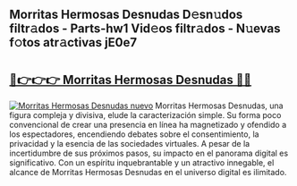 ## Morritas Hermosas Desnudas D𝚎sn𝚞dos filtr𝚊dos - Parts-hw1 Vid𝚎os filtr𝚊dos - N𝚞evas f𝚘tos atr𝚊ctivas jE0e7

# <h2><a href="http://mbawfh.tromn.icu/?c=Morritas+Hermosas+Desnudas">🔗👉👉👉 Morritas Hermosas Desnudas 🔗🔗</a></h2>

[![Morritas Hermosas Desnudas nuevo](https://i.imgur.com/pEAQMta.gif)](http://mbawfh.tromn.icu/?c=Morritas+Hermosas+Desnudas)
Morritas Hermosas Desnudas, una figura compleja y divisiva, elude la caracterización simple. Su forma poco convencional de crear una presencia en línea ha magnetizado y ofendido a los espectadores, encendiendo debates sobre el consentimiento, la privacidad y la esencia de las sociedades virtuales. A pesar de la incertidumbre de sus próximos pasos, su impacto en el panorama digital es significativo. Con un espíritu inquebrantable y un atractivo innegable, el alcance de Morritas Hermosas Desnudas en el universo digital es ilimitado.
